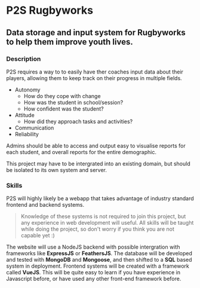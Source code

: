 # P2S Rugbyworks
## Data storage and input system for Rugbyworks to help them improve youth lives.

### Description
P2S requires a way to to easily have ther coaches input data about their players, allowing them to keep track on their progress in multiple fields.
- Autonomy
  - How do they cope with change
  - How was the student in school/session?
  - How confident was the student?
- Attitude
  - How did they approach tasks and activities?
- Communication
- Reliability

Admins should be able to access and output easy to visualise reports for each student, and overall reports for the entire demographic.

This project may have to be intergrated into an existing domain, but should be isolated to its own system and server.

### Skills
P2S will highly likely be a webapp that takes advantage of industry standard frontend and backend systems.
> Knowledge of these systems is not required to join this project, but any experience in web development will useful.
> All skills will be taught while doing the project, so don't worry if you think you are not capable yet :)

The website will use a NodeJS backend with possible intergration with frameworks like **ExpressJS** or **FeathersJS**.
The database will be developed and tested with **MongoDB** and **Mongoose**, and then shifted to a **SQL** based system in deployment.
Frontend systems will be created with a framework called **VueJS**. This will be quite easy to learn if you have experience in Javascript before, or have used any other front-end framework before.
